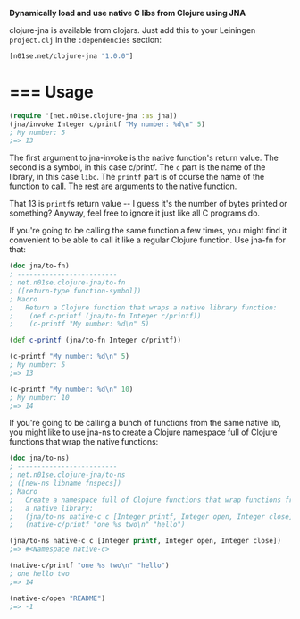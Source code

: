 **Dynamically load and use native C libs from Clojure using JNA**

clojure-jna is available from clojars. Just add this to your Leiningen
`project.clj` in the `:dependencies` section:

```clojure
[n01se.net/clojure-jna "1.0.0"]
```
===
Usage
===

```clojure
(require '[net.n01se.clojure-jna :as jna])
(jna/invoke Integer c/printf "My number: %d\n" 5)
; My number: 5
;=> 13
```

The first argument to jna-invoke is the native function's return value.  The
second is a symbol, in this case c/printf.  The `c` part is the name of the
library, in this case `libc`.  The `printf` part is of course the name of the
function to call.  The rest are arguments to the native function.

That 13 is `printf`s return value -- I guess it's the number of bytes printed or
something?  Anyway, feel free to ignore it just like all C programs do.

If you're going to be calling the same function a few times, you might find it
convenient to be able to call it like a regular Clojure function.  Use jna-fn
for that:

```clojure
(doc jna/to-fn)
; -------------------------
; net.n01se.clojure-jna/to-fn
; ([return-type function-symbol])
; Macro
;   Return a Clojure function that wraps a native library function:
;    (def c-printf (jna/to-fn Integer c/printf))
;    (c-printf "My number: %d\n" 5)

(def c-printf (jna/to-fn Integer c/printf))

(c-printf "My number: %d\n" 5)
; My number: 5
;=> 13

(c-printf "My number: %d\n" 10)
; My number: 10
;=> 14
```

If you're going to be calling a bunch of functions from the same native lib, you
might like to use jna-ns to create a Clojure namespace full of Clojure functions
that wrap the native functions:

```clojure
(doc jna/to-ns)
; -------------------------
; net.n01se.clojure-jna/to-ns
; ([new-ns libname fnspecs])
; Macro
;   Create a namespace full of Clojure functions that wrap functions from
;   a native library:
;   (jna/to-ns native-c c [Integer printf, Integer open, Integer close])
;   (native-c/printf "one %s two\n" "hello")

(jna/to-ns native-c c [Integer printf, Integer open, Integer close])
;=> #<Namespace native-c>

(native-c/printf "one %s two\n" "hello")
; one hello two
;=> 14

(native-c/open "README")
;=> -1
```
